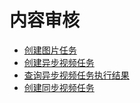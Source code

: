 # 内容审核

* [创建图片任务](ai/uai-censor/api/censor/image)
* [创建异步视频任务](ai/uai-censor/api/censor/async-video)
* [查询异步视频任务执行结果](ai/uai-censor/api/censor/async-video-query)
* [创建同步视频任务](ai/uai-censor/api/censor/sync-video)
